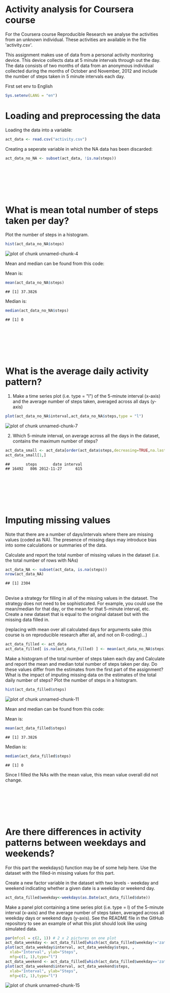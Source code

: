 Activity analysis for Coursera course
========================================================

For the Coursera course Reproducible Research we analyse the activities from an unknown individual. These activities are available in the file 'activity.csv'.

This assignment makes use of data from a personal activity monitoring device. This device collects data at 5 minute intervals through out the day. The data consists of two months of data from an anonymous individual collected during the months of October and November, 2012 and include the number of steps taken in 5 minute intervals each day.

First set env to English

```r
Sys.setenv(LANG = "en")
```

<h1>Loading and preprocessing the data</h1>

Loading the data into a variable:


```r
act_data <- read.csv("activity.csv")
```

Creating a seperate variable in which the NA data has been discarded:


```r
act_data_no_NA <- subset(act_data, !is.na(steps))
```
<br /><br /><br /><br /><br />
<h1>What is mean total number of steps taken per day?</h1>

Plot the number of steps in a histogram.


```r
hist(act_data_no_NA$steps)
```

![plot of chunk unnamed-chunk-4](figure/unnamed-chunk-4-1.png) 

Mean and median can be found from this code:

Mean is:

```r
mean(act_data_no_NA$steps)
```

```
## [1] 37.3826
```

Median is:


```r
median(act_data_no_NA$steps)
```

```
## [1] 0
```
<br /><br /><br /><br /><br />
<h1>What is the average daily activity pattern?</h1>

1. Make a time series plot (i.e. type = "l") of the 5-minute interval (x-axis) and the average number of steps taken, averaged across all days (y-axis)

```r
plot(act_data_no_NA$interval,act_data_no_NA$steps,type = "l")
```

![plot of chunk unnamed-chunk-7](figure/unnamed-chunk-7-1.png) 

2. Which 5-minute interval, on average across all the days in the dataset, contains the maximum number of steps?

```r
act_data_small <- act_data[order(act_data$steps,decreasing=TRUE,na.last=TRUE),]
act_data_small[1,]
```

```
##       steps       date interval
## 16492   806 2012-11-27      615
```
<br /><br /><br /><br /><br />
<h1>Imputing missing values</h1>

Note that there are a number of days/intervals where there are missing values (coded as NA). The presence of missing days may introduce bias into some calculations or summaries of the data.

Calculate and report the total number of missing values in the dataset (i.e. the total number of rows with NAs)

```r
act_data_NA <- subset(act_data, is.na(steps))
nrow(act_data_NA)
```

```
## [1] 2304
```

<br />
Devise a strategy for filling in all of the missing values in the dataset. The strategy does not need to be sophisticated. For example, you could use the mean/median for that day, or the mean for that 5-minute interval, etc.
Create a new dataset that is equal to the original dataset but with the missing data filled in.

(replacing with mean over all calculated days for arguments sake (this course is on reproducible research after all, and not on R-coding)...)


```r
act_data_filled <- act_data
act_data_filled[ is.na(act_data_filled) ] <- mean(act_data_no_NA$steps)
```

Make a histogram of the total number of steps taken each day and Calculate and report the mean and median total number of steps taken per day. Do these values differ from the estimates from the first part of the assignment? What is the impact of imputing missing data on the estimates of the total daily number of steps?
Plot the number of steps in a histogram.


```r
hist(act_data_filled$steps)
```

![plot of chunk unnamed-chunk-11](figure/unnamed-chunk-11-1.png) 

Mean and median can be found from this code:

Mean is:

```r
mean(act_data_filled$steps)
```

```
## [1] 37.3826
```

Median is:


```r
median(act_data_filled$steps)
```

```
## [1] 0
```

Since I filled the NAs with the mean value, this mean value overall did not change.

<br /><br /><br /><br /><br />
<h1>Are there differences in activity patterns between weekdays and weekends?</h1>

For this part the weekdays() function may be of some help here. Use the dataset with the filled-in missing values for this part.

Create a new factor variable in the dataset with two levels - weekday and weekend indicating whether a given date is a weekday or weekend day.


```r
act_data_filled$weekday<-weekdays(as.Date(act_data_filled$date))
```

Make a panel plot containing a time series plot (i.e. type = l) of the 5-minute interval (x-axis) and the average number of steps taken, averaged across all weekday days or weekend days (y-axis). See the README file in the GitHub repository to see an example of what this plot should look like using simulated data.


```r
par(mfcol = c(2, 1)) # 2 x 2 pictures on one plot
act_data_weekday <- act_data_filled[which(act_data_filled$weekday!='zaterdag'&act_data_filled$weekday!='zondag'),]
plot(act_data_weekday$interval, act_data_weekday$steps, ,
  xlab="Interval", ylab="Steps",
  mfg=c(1, 1),type="l")
act_data_weekend <- act_data_filled[which(act_data_filled$weekday=='zaterdag'|act_data_filled$weekday=='zondag'),]
plot(act_data_weekend$interval, act_data_weekend$steps,
  xlab="Interval", ylab="Steps",
  mfg=c(2, 1),type="l")
```

![plot of chunk unnamed-chunk-15](figure/unnamed-chunk-15-1.png) 
